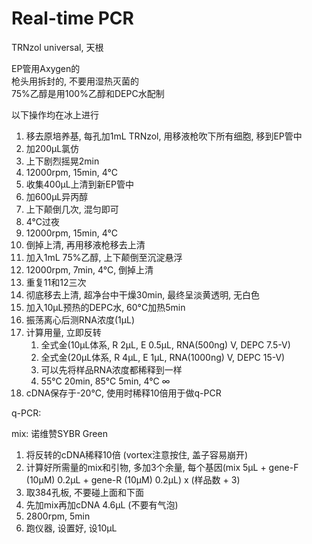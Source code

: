 # Real-time PCR

TRNzol universal, 天根

EP管用Axygen的  
枪头用拆封的, 不要用湿热灭菌的  
75%乙醇是用100%乙醇和DEPC水配制

以下操作均在冰上进行

1. 移去原培养基, 每孔加1mL TRNzol, 用移液枪吹下所有细胞, 移到EP管中
2. 加200μL氯仿
3. 上下剧烈摇晃2min
4. 12000rpm, 15min, 4°C
5. 收集400μL上清到新EP管中
6. 加600μL异丙醇
7. 上下颠倒几次, 混匀即可
8. 4°C过夜
9. 12000rpm, 15min, 4°C
10. 倒掉上清, 再用移液枪移去上清
11. 加入1mL 75%乙醇, 上下颠倒至沉淀悬浮
12. 12000rpm, 7min, 4°C, 倒掉上清
13. 重复11和12三次
14. 彻底移去上清, 超净台中干燥30min, 最终呈淡黄透明, 无白色
15. 加入10μL预热的DEPC水, 60°C加热5min
16. 振荡离心后测RNA浓度(1μL)
17. 计算用量, 立即反转
    1. 全式金(10μL体系, R 2μL, E 0.5μL, RNA(500ng) V, DEPC 7.5-V)
    2. 全式金(20μL体系, R 4μL, E 1μL, RNA(1000ng) V, DEPC 15-V)
    3. 可以先将样品RNA浓度都稀释到一样
    4. 55°C 20min, 85°C 5min, 4°C ∞
18. cDNA保存于-20°C, 使用时稀释10倍用于做q-PCR

q-PCR:

mix: 诺维赞SYBR Green

1. 将反转的cDNA稀释10倍 (vortex注意按住, 盖子容易崩开)
2. 计算好所需量的mix和引物, 多加3个余量, 每个基因(mix 5μL + gene-F (10μM) 0.2μL + gene-R (10μM) 0.2μL) x (样品数 + 3)
3. 取384孔板, 不要碰上面和下面
4. 先加mix再加cDNA 4.6μL (不要有气泡)
5. 2800rpm, 5min
6. 跑仪器, 设置好, 设10μL